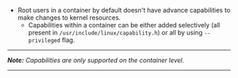- Root users in a container by default doesn't have advance capabilities to make changes to kernel resources. 
	- Capabilities within a container can be either added selectively (all present in `/usr/include/linux/capability.h`) or all by using `--privileged` flag.
---
***Note:***
*Capabilities are only supported on the container level.* 
___
